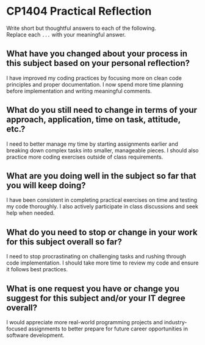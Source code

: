 # CP1404 Practical Reflection

Write short but thoughtful answers to each of the following.  
Replace each `...` with your meaningful answer.

## What have you changed about your process in this subject based on your personal reflection?

I have improved my coding practices by focusing more on clean code principles and proper documentation. I now spend more time planning before implementation and writing meaningful comments.

## What do you still need to change in terms of your approach, application, time on task, attitude, etc.?

I need to better manage my time by starting assignments earlier and breaking down complex tasks into smaller, manageable pieces. I should also practice more coding exercises outside of class requirements.

## What are you doing well in the subject so far that you will keep doing?

I have been consistent in completing practical exercises on time and testing my code thoroughly. I also actively participate in class discussions and seek help when needed.

## What do you need to stop or change in your work for this subject overall so far?

I need to stop procrastinating on challenging tasks and rushing through code implementation. I should take more time to review my code and ensure it follows best practices.

## What is one request you have or change you suggest for this subject and/or your IT degree overall?

I would appreciate more real-world programming projects and industry-focused assignments to better prepare for future career opportunities in software development.
